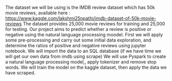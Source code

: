 The dataset we will be using is the IMDB review dataset which has 50k movie reviews, available here : https://www.kaggle.com/lakshmi25npathi/imdb-dataset-of-50k-movie-reviews
The dataset provides 25,000  movie reviews for training and 25,000 for testing. 
Our project aims to predict whether a review is positive or negative using the natural language processing moodel.
First we will apply some pre-processing and carry out some initial data exploration, and determine the ratios of positive and negative reviews using jupyter notebook. 
We will import the data to an SQL database (if we have time we will get our own data from imdb using scrape)
We will use Pyspark to create a natural language processing model,, apply tokenizer and remove stop words.
We will train the model on the kaggle dataset, then apply the data we have scraped.
